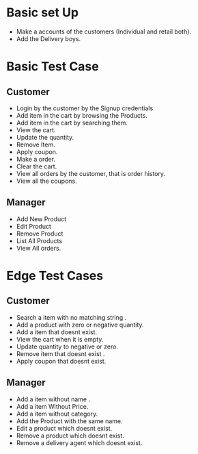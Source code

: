 # Basic set Up
- Make a accounts of the customers (Individual and retail both).
- Add the Delivery boys.

# Basic Test Case
## Customer
- Login by the customer by the Signup credentials
- Add item in the cart by browsing the Products.
- Add item in the cart by searching them.
- View the cart.
- Update the quantity.
- Remove Item.
- Apply coupon.
- Make a order.
- Clear the cart.
- View all orders by the customer, that is order history.
- View all the coupons.

## Manager
- Add New Product
- Edit Product
- Remove Product
- List All Products
- View All orders.


# Edge Test Cases
## Customer
- Search a item with no matching string .
- Add a product with zero or negative quantity.
- Add a item that doesnt exist.
- View the cart when it is empty.
- Update quantity to negative or zero.
- Remove item that doesnt exist .
- Apply coupon that doesnt exist.

## Manager
- Add a item without name .
- Add a item Without Price.
- Add a item without category.
- Add the Product with the same name.
- Edit a product which doesnt exist.
- Remove a product which doesnt exist.
- Remove a delivery agent which doesnt exist.
